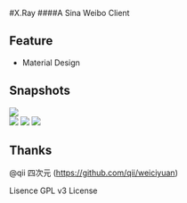 #X.Ray
####A Sina Weibo Client

Feature
-----
  * Material Design
  
Snapshots
-----
  ![](https://github.com/jas0nchen/X.Ray/blob/master/snapshot/device-2015-04-21-200832.png)  
  ![](https://github.com/jas0nchen/X.Ray/blob/master/snapshot/device-2015-04-21-200939.png)
  ![](https://github.com/jas0nchen/X.Ray/blob/master/snapshot/device-2015-04-21-201018.png)
  ![](https://github.com/jas0nchen/X.Ray/blob/master/snapshot/device-2015-04-21-201106.png)

Thanks
-----
   @qii 四次元 (https://github.com/qii/weiciyuan)

Lisence
  GPL v3 License

